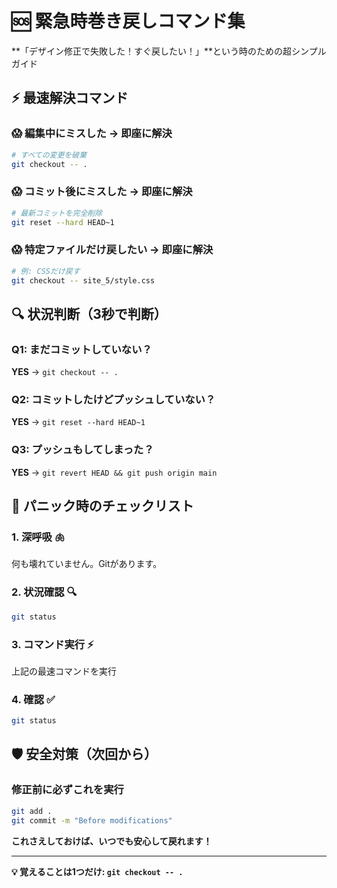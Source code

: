 # 🆘 緊急時巻き戻しコマンド集

**「デザイン修正で失敗した！すぐ戻したい！」**という時のための超シンプルガイド

## ⚡ 最速解決コマンド

### 😱 編集中にミスした → 即座に解決

```bash
# すべての変更を破棄
git checkout -- .
```

### 😱 コミット後にミスした → 即座に解決

```bash
# 最新コミットを完全削除
git reset --hard HEAD~1
```

### 😱 特定ファイルだけ戻したい → 即座に解決

```bash
# 例: CSSだけ戻す
git checkout -- site_5/style.css
```

## 🔍 状況判断（3秒で判断）

### Q1: まだコミットしていない？
**YES** → `git checkout -- .`

### Q2: コミットしたけどプッシュしていない？  
**YES** → `git reset --hard HEAD~1`

### Q3: プッシュもしてしまった？
**YES** → `git revert HEAD && git push origin main`

## 🚨 パニック時のチェックリスト

### 1. **深呼吸** 🫁
何も壊れていません。Gitがあります。

### 2. **状況確認** 🔍
```bash
git status
```

### 3. **コマンド実行** ⚡
上記の最速コマンドを実行

### 4. **確認** ✅
```bash
git status
```

## 🛡️ 安全対策（次回から）

### 修正前に必ずこれを実行
```bash
git add .
git commit -m "Before modifications"
```

**これさえしておけば、いつでも安心して戻れます！**

---

**💡 覚えることは1つだけ: `git checkout -- .`**